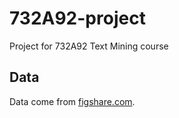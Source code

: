 # 732A92-project
Project for 732A92 Text Mining course

## Data

Data come from [figshare.com](https://figshare.com/articles/Cyberbullying_datasets/12423407).
